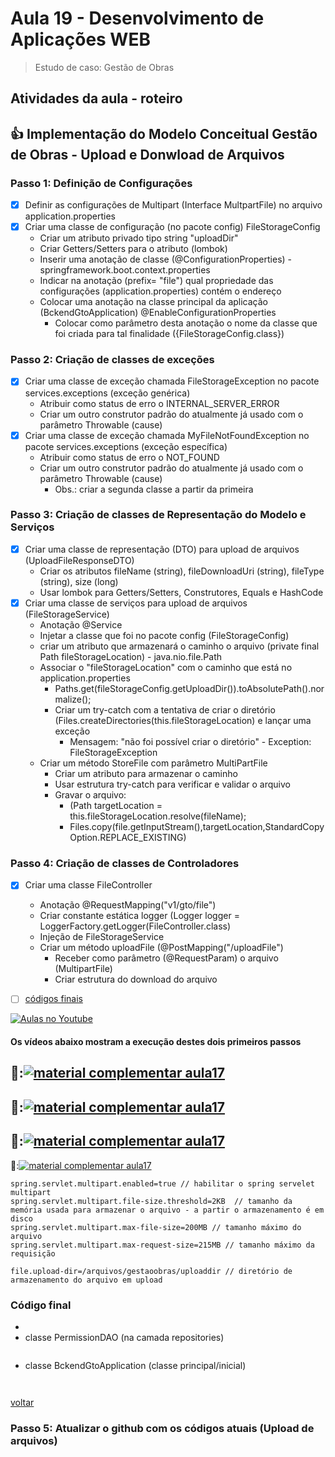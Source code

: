 # Aula 19 - Desenvolvimento de Aplicações WEB

> 
> 
>   Estudo de caso: Gestão de Obras 


## Atividades da aula - roteiro

## :+1: Implementação do Modelo Conceitual Gestão de Obras - Upload e Donwload de Arquivos


### Passo 1: Definição de Configurações
- [x] Definir as configurações de Multipart (Interface MultpartFile) no arquivo application.properties
- [x] Criar uma classe de configuração (no pacote config) FileStorageConfig
  - Criar um atributo privado tipo string "uploadDir"
  - Criar Getters/Setters para o atributo (lombok)
  - Inserir uma anotação de classe (@ConfigurationProperties) - springframework.boot.context.properties
  - Indicar na anotação (prefix= "file") qual propriedade das configurações (application.properties) contém o endereço
  - Colocar uma anotação na classe principal da aplicação (BckendGtoApplication) @EnableConfigurationProperties
    - Colocar como parâmetro desta anotação o nome da classe que foi criada para tal finalidade ({FileStorageConfig.class}) 

### Passo 2: Criação de classes de exceções
- [x] Criar uma classe de exceção chamada FileStorageException no pacote services.exceptions (exceção genérica)
  - Atribuir como status de erro o INTERNAL_SERVER_ERROR
  - Criar um outro construtor padrão do atualmente já usado com o parâmetro Throwable (cause)
- [x] Criar uma classe de exceção chamada MyFileNotFoundException no pacote services.exceptions (exceção específica)
  - Atribuir como status de erro o NOT_FOUND 
  - Criar um outro construtor padrão do atualmente já usado com o parâmetro Throwable (cause)
    - Obs.: criar a segunda classe a partir da primeira 

### Passo 3: Criação de classes de Representação do Modelo e Serviços
- [x] Criar uma classe de representação (DTO) para upload de arquivos (UploadFileResponseDTO)
  - Criar os atributos fileName (string), fileDownloadUri (string), fileType (string), size (long)
  - Usar lombok para Getters/Setters, Construtores, Equals e HashCode
- [x] Criar uma classe de serviços  para upload de arquivos (FileStorageService)
  - Anotação @Service
  - Injetar a classe que foi no pacote config (FileStorageConfig)
  - criar um atributo que armazenará o caminho o arquivo (private final Path fileStorageLocation) - java.nio.file.Path
  - Associar o "fileStorageLocation" com o caminho que está no application.properties
    - Paths.get(fileStorageConfig.getUploadDir()).toAbsolutePath().normalize();
    - Criar um try-catch com a tentativa de criar o diretório (Files.createDirectories(this.fileStorageLocation) e lançar uma exceção
      - Mensagem: "não foi possível criar o diretório" - Exception: FileStorageException
  - Criar um método StoreFile com parâmetro MultiPartFile
    - Criar um atributo para armazenar o caminho
    - Usar estrutura try-catch para verificar e validar o arquivo
    - Gravar o arquivo:
      - (Path targetLocation = this.fileStorageLocation.resolve(fileName);
      - Files.copy(file.getInputStream(),targetLocation,StandardCopyOption.REPLACE_EXISTING)
 
 
 ### Passo 4: Criação de classes de Controladores
- [x] Criar uma classe FileController
  - Anotação @RequestMapping("v1/gto/file")
  - Criar constante estática logger (Logger logger = LoggerFactory.getLogger(FileController.class)
  - Injeção de FileStorageService
  - Criar um método uploadFile (@PostMapping("/uploadFile")
    - Receber como parâmetro (@RequestParam) o arquivo (MultipartFile) 
    - Criar estrutura do download do arquivo

- [ ] [códigos finais](#código-final)


[![Aulas no Youtube](https://github.com/marcoswagner-commits/gestao_obras_aula_daw/blob/cb3e2ea9547f9ddc831277f07919c3e78451eb92/yt-icon.png)](https://www.youtube.com/channel/UCfO-aJxKLqau0TnL0AfNAvA)
####  Os vídeos abaixo mostram a execução destes dois primeiros passos

🥇:[![material complementar aula17](https://github.com/marcoswagner-commits/gestao_obras_aula_daw/blob/453a8d1cfb45bc3b0c35c4df91cbe8e8dc89b540/documentos/Capa_Aula16.png)](https://www.youtube.com/watch?v=qYucvg6Co8c)
-
🥈:[![material complementar aula17](https://github.com/marcoswagner-commits/gestao_obras_aula_daw/blob/453a8d1cfb45bc3b0c35c4df91cbe8e8dc89b540/documentos/Capa_Aula16.png)](https://www.youtube.com/watch?v=KIihqiDyssc)
-
🥉:[![material complementar aula17](https://github.com/marcoswagner-commits/gestao_obras_aula_daw/blob/453a8d1cfb45bc3b0c35c4df91cbe8e8dc89b540/documentos/Capa_Aula16.png)](https://www.youtube.com/watch?v=p35mSdb9BaQ)
-
🥉:[![material complementar aula17](https://github.com/marcoswagner-commits/gestao_obras_aula_daw/blob/453a8d1cfb45bc3b0c35c4df91cbe8e8dc89b540/documentos/Capa_Aula16.png)](https://www.youtube.com/watch?v=Gim5AAmYOEE)



```
spring.servlet.multipart.enabled=true // habilitar o spring servelet multipart
spring.servlet.multipart.file-size.threshold=2KB  // tamanho da memória usada para armazenar o arquivo - a partir o armazenamento é em disco
spring.servlet.multipart.max-file-size=200MB // tamanho máximo do arquivo
spring.servlet.multipart.max-request-size=215MB // tamanho máximo da requisição 

file.upload-dir=/arquivos/gestaoobras/uploaddir // diretório de armazenamento do arquivo em upload

```

### Código final
-
-  classe PermissionDAO (na camada repositories)
```

```
- classe BckendGtoApplication (classe principal/inicial)
```


```

[voltar](#passo-4-implementar-o-envio-de-e-mails)



### Passo 5: Atualizar o github com os códigos atuais (Upload de arquivos)


